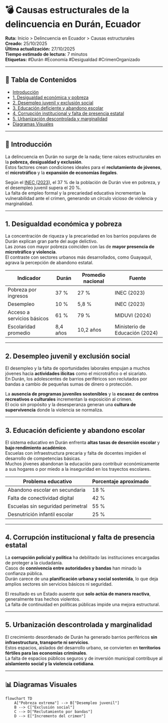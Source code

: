 # 💣 Causas estructurales de la delincuencia en Durán, Ecuador

**Ruta:** Inicio > Delincuencia en Ecuador > Causas estructurales  
**Creado:** 25/10/2025  
**Última actualización:** 27/10/2025  
**Tiempo estimado de lectura:** 7 minutos  
**Etiquetas:** #Durán #Economía #Desigualdad #CrimenOrganizado  

---

## 📑 Tabla de Contenidos
- [Introducción](#introducción)
- [1. Desigualdad económica y pobreza](#1-desigualdad-económica-y-pobreza)
- [2. Desempleo juvenil y exclusión social](#2-desempleo-juvenil-y-exclusión-social)
- [3. Educación deficiente y abandono escolar](#3-educación-deficiente-y-abandono-escolar)
- [4. Corrupción institucional y falta de presencia estatal](#4-corrupción-institucional-y-falta-de-presencia-estatal)
- [5. Urbanización descontrolada y marginalidad](#5-urbanización-descontrolada-y-marginalidad)
- [Diagramas Visuales](#📊-diagramas-visuales)

---

## 🧩 Introducción

La delincuencia en Durán no surge de la nada; tiene raíces estructurales en la **pobreza, desigualdad y exclusión**.  
Estos factores crean condiciones ideales para el **reclutamiento de jóvenes**, el **microtráfico** y la **expansión de economías ilegales**.

Según el [INEC (2023)](https://www.ecuadorencifras.gob.ec/), el 37 % de la población de Durán vive en pobreza, y el desempleo juvenil supera el 20 %.  
La falta de empleo formal y la precariedad educativa incrementan la vulnerabilidad ante el crimen, generando un círculo vicioso de violencia y marginalidad.

---

## 1. Desigualdad económica y pobreza

La concentración de riqueza y la precariedad en los barrios populares de Durán explican gran parte del auge delictivo.  
Las zonas con mayor pobreza coinciden con las de **mayor presencia de microtráfico y violencia**.  
El contraste con sectores urbanos más desarrollados, como Guayaquil, agrava la percepción de abandono estatal.

| Indicador | Durán | Promedio nacional | Fuente |
|------------|-------|------------------|---------|
| Pobreza por ingresos | 37 % | 27 % | INEC (2023) |
| Desempleo | 10 % | 5,8 % | INEC (2023) |
| Acceso a servicios básicos | 61 % | 79 % | MIDUVI (2024) |
| Escolaridad promedio | 8,4 años | 10,2 años | Ministerio de Educación (2024) |

---

## 2. Desempleo juvenil y exclusión social

El desempleo y la falta de oportunidades laborales empujan a muchos jóvenes hacia **actividades ilícitas** como el microtráfico o el sicariato.  
En Durán, los adolescentes de barrios periféricos son reclutados por bandas a cambio de pequeñas sumas de dinero o protección.

La **ausencia de programas juveniles sostenibles** y la **escasez de centros recreativos o culturales** incrementan la exposición al crimen.  
El ocio sin propósito y la desesperanza generan una **cultura de supervivencia** donde la violencia se normaliza.

---

## 3. Educación deficiente y abandono escolar

El sistema educativo en Durán enfrenta **altas tasas de deserción escolar** y **bajo rendimiento académico**.  
Escuelas con infraestructura precaria y falta de docentes impiden el desarrollo de competencias básicas.  
Muchos jóvenes abandonan la educación para contribuir económicamente a sus hogares o por miedo a la inseguridad en los trayectos escolares.

| Problema educativo | Porcentaje aproximado |
|---------------------|----------------------|
| Abandono escolar en secundaria | 18 % |
| Falta de conectividad digital | 42 % |
| Escuelas sin seguridad perimetral | 55 % |
| Desnutrición infantil escolar | 25 % |

---

## 4. Corrupción institucional y falta de presencia estatal

La **corrupción policial y política** ha debilitado las instituciones encargadas de proteger a la ciudadanía.  
Casos de **connivencia entre autoridades y bandas** han minado la confianza pública.  
Durán carece de una **planificación urbana y social sostenida**, lo que deja amplios sectores sin servicios básicos ni seguridad.

El resultado es un Estado ausente que **solo actúa de manera reactiva**, generalmente tras hechos violentos.  
La falta de continuidad en políticas públicas impide una mejora estructural.

---

## 5. Urbanización descontrolada y marginalidad

El crecimiento desordenado de Durán ha generado barrios periféricos **sin infraestructura, transporte ni servicios**.  
Estos espacios, aislados del desarrollo urbano, se convierten en **territorios fértiles para las economías criminales**.  
La falta de espacios públicos seguros y de inversión municipal contribuye al **aislamiento social y la violencia cotidiana**.

---

## 📊 Diagramas Visuales

```mermaid
flowchart TD
    A["Pobreza extrema"] --> B["Desempleo juvenil"]
    B --> C["Exclusión social"]
    C --> D["Reclutamiento por bandas"]
    D --> E["Incremento del crimen"]
